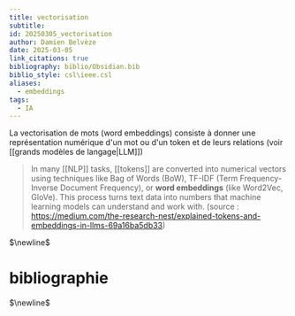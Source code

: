 ```yaml
---
title: vectorisation
subtitle:
id: 20250305_vectorisation
author: Damien Belvèze
date: 2025-03-05
link_citations: true
bibliography: biblio/Obsidian.bib
biblio_style: csl\ieee.csl
aliases:
  - embeddings
tags:
  - IA
---
```

La vectorisation de mots (word embeddings) consiste à donner une représentation numérique d'un mot ou d'un token et de leurs relations (voir [[grands modèles de langage|LLM]])

>In many [[NLP]] tasks, [[tokens]] are converted into numerical vectors using techniques like Bag of Words (BoW), TF-IDF (Term Frequency-Inverse Document Frequency), or **word embeddings** (like Word2Vec, GloVe). This process turns text data into numbers that machine learning models can understand and work with. (source : https://medium.com/the-research-nest/explained-tokens-and-embeddings-in-llms-69a16ba5db33)




$\newline$
# bibliographie
$\newline$






